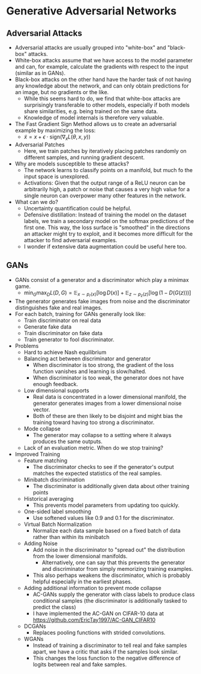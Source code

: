 # Generative Adversarial Networks

## Adversarial Attacks

- Adversarial attacks are usually grouped into "white-box" and "black-box" attacks. 
- White-box attacks assume that we have access to the model parameter and can, for example, calculate the gradients with respect to the input (similar as in GANs).
- Black-box attacks on the other hand have the harder task of not having any knowledge about the network, and can only obtain predictions for an image, but no gradients or the like.
  - While this seems hard to do, we find that white-box attacks are surprisingly transferable to other models, especially if both models share similarities, e.g. being trained on the same data. 
  - Knowledge of model internals is therefore very valuable. 
- The Fast Gradient Sign Method allows us to create an adversarial example by maximizing the loss:
  - $\tilde{x} = x + \epsilon \cdot \text{sign}(\nabla_x L(\theta,x,y))$
- Adversarial Patches
  - Here, we train patches by iteratively placing patches randomly on different samples, and running gradient descent.
- Why are models susceptible to these attacks? 
  - The network learns to classify points on a manifold, but much fo the input space is unexplored.
  - Activations: Given that the output range of a ReLU neuron can be arbitrarily high, a patch or noise that causes a very high value for a single neuron can overpower many other features in the network.
- What can we do?
  - Uncertainty quantification could be helpful. 
  - Defensive distillation: Instead of training the model on the dataset labels, we train a secondary model on the softmax predictions of the first one. This way, the loss surface is "smoothed" in the directions an attacker might try to exploit, and it becomes more difficult for the attacker to find adversarial examples.
  - I wonder if extensive data augmentation could be useful here too.

## GANs 

- GANs consist of a generator and a discriminator which play a minimax game. 
  - $\min _G \max _D L(D, G)=\mathbb{E}_{x \sim p_r(x)}[\log D(x)]+\mathbb{E}_{z \sim p_z(z)}[\log (1-D(G(z)))]$
- The generator generates fake images from noise and the discriminator distinguishes fake and real images. 
-  For each batch, training for GANs generally look like:
    - Train discriminator on real data
    - Generate fake data
    - Train discriminator on fake data
    - Train generator to fool discriminator.
- Problems
  - Hard to achieve Nash equilibrium
  - Balancing act between discriminator and generator
    - When discriminator is too strong, the gradient of the loss function vanishes and learning is slow/halted.
    - When discriminator is too weak, the generator does not have enough feedback. 
  - Low dimensional supports
    - Real data is concentrated in a lower dimensional manifold, the generator generates images from a lower dimensional noise vector. 
    - Both of these are then likely to be disjoint and might bias the training toward having too strong a discriminator. 
  - Mode collapse 
    - The generator may collapse to a setting where it always produces the same outputs.
  - Lack of an evaluation metric. When do we stop training?
- Improved Training 
  - Feature matching
    - The discriminator checks to see if the generator's output matches the expected statistics of the real samples. 
  - Minibatch discrimination
    - The discriminator is additionally given data about other training points
  - Historical averaging
    - This prevents model parameters from updating too quickly.
  - One-sided label smoothing
    - Use softened values like 0.9 and 0.1 for the discriminator. 
  - Virtual Batch Normalization 
    - Normalize each data sample based on a fixed batch of data rather than within its minibatch
  - Adding Noise
    - Add noise in the discriminator to "spread out" the distribution from the lower dimensional manifolds.
      - Alternatively, one can say that this prevents the generator and discriminator from simply memorizing training examples.
    - This also perhaps weakens the discriminator, which is probably helpful especially in the earliest phases.
  - Adding additional information to prevent mode collapse
    - AC-GANs supply the generator with class labels to produce class conditional samples (the discriminator is additionally tasked to predict the class)
    - I have implemented the AC-GAN on CIFAR-10 data at https://github.com/EricTay1997/AC-GAN_CIFAR10
  - DCGANs
    - Replaces pooling functions with strided convolutions.
  - WGANs
    - Instead of training a discriminator to tell real and fake samples apart, we have a critic that asks if the samples look similar. 
    - This changes the loss function to the negative difference of logits between real and fake samples. 